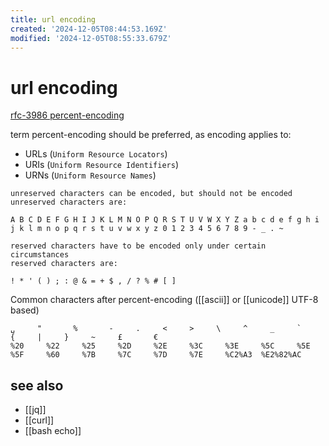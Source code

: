 ```yaml
---
title: url encoding
created: '2024-12-05T08:44:53.169Z'
modified: '2024-12-05T08:55:33.679Z'
---
```


# url encoding

[rfc-3986 percent-encoding](https://www.rfc-editor.org/rfc/rfc3986#section-2.1)

term percent-encoding should be preferred, as encoding applies to:

- URLs (`Uniform Resource Locators`)
- URIs (`Uniform Resource Identifiers`)
- URNs (`Uniform Resource Names`)


```
unreserved characters can be encoded, but should not be encoded
unreserved characters are:

A B C D E F G H I J K L M N O P Q R S T U V W X Y Z a b c d e f g h i j k l m n o p q r s t u v w x y z 0 1 2 3 4 5 6 7 8 9 - _ . ~
```

```
reserved characters have to be encoded only under certain circumstances
reserved characters are:

! * ' ( ) ; : @ & = + $ , / ? % # [ ] 
```

Common characters after percent-encoding ([[ascii]] or [[unicode]] UTF-8 based)

```
␣ 	  " 	  % 	  -     .     <     >     \     ^     _     `     {     |     }     ~     £       €
%20 	%22 	%25 	%2D 	%2E 	%3C 	%3E 	%5C 	%5E 	%5F 	%60 	%7B 	%7C 	%7D 	%7E 	%C2%A3 	%E2%82%AC
```

## see also

- [[jq]]
- [[curl]]
- [[bash echo]]
